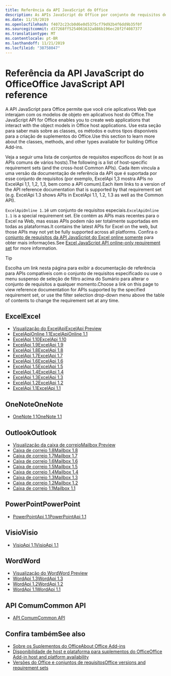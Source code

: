 ```yaml
---
title: Referência da API JavaScript do Office
description: As APIs JavaScript do Office por conjunto de requisitos de host
ms.date: 11/19/2019
ms.openlocfilehash: f4072c23cb0d6e0d5375cf79d92b4f6dd9b35f0f
ms.sourcegitcommit: d37268ff5254061632a886b196ec28f2f4087377
ms.translationtype: MT
ms.contentlocale: pt-BR
ms.lasthandoff: 11/21/2019
ms.locfileid: "38758047"
---
```

# <a name="office-javascript-api-reference"></a><span data-ttu-id="9a6e6-103">Referência da API JavaScript do Office</span><span class="sxs-lookup"><span data-stu-id="9a6e6-103">Office JavaScript API reference</span></span>

<span data-ttu-id="9a6e6-104">A API JavaScript para Office permite que você crie aplicativos Web que interajam com os modelos de objeto em aplicativos host do Office.</span><span class="sxs-lookup"><span data-stu-id="9a6e6-104">The JavaScript API for Office enables you to create web applications that interact with the object models in Office host applications.</span></span> <span data-ttu-id="9a6e6-105">Use esta seção para saber mais sobre as classes, os métodos e outros tipos disponíveis para a criação de suplementos do Office.</span><span class="sxs-lookup"><span data-stu-id="9a6e6-105">Use this section to learn more about the classes, methods, and other types available for building Office Add-ins.</span></span>

<span data-ttu-id="9a6e6-106">Veja a seguir uma lista de conjuntos de requisitos específicos do host (e as APIs comuns de vários hosts).</span><span class="sxs-lookup"><span data-stu-id="9a6e6-106">The following is a list of host-specific requirement sets (and the cross-host Common APIs).</span></span> <span data-ttu-id="9a6e6-107">Cada item vincula a uma versão da documentação de referência da API que é suportada por esse conjunto de requisitos (por exemplo, ExcelApi 1,3 mostra APIs no ExcelApi 1,1, 1,2, 1,3, bem como a API comum).</span><span class="sxs-lookup"><span data-stu-id="9a6e6-107">Each item links to a version of the API reference documentation that is supported by that requirement set (e.g. ExcelApi 1.3 shows APIs in ExcelApi 1.1, 1.2, 1.3 as well as the Common API).</span></span>

<span data-ttu-id="9a6e6-108">`ExcelApiOnline 1.1`é um conjunto de requisitos especiais.</span><span class="sxs-lookup"><span data-stu-id="9a6e6-108">`ExcelApiOnline 1.1` is a special requirement set.</span></span> <span data-ttu-id="9a6e6-109">Ele contém as APIs mais recentes para o Excel na Web, mas essas APIs podem não ser totalmente suportadas em todas as plataformas.</span><span class="sxs-lookup"><span data-stu-id="9a6e6-109">It contains the latest APIs for Excel on the web, but those APIs may not yet be fully supported across all platforms.</span></span> <span data-ttu-id="9a6e6-110">Confira o [conjunto de requisitos da API JavaScript do Excel online somente](/office/dev/add-ins/reference/requirement-sets/excel-api-online-requirement-set) para obter mais informações.</span><span class="sxs-lookup"><span data-stu-id="9a6e6-110">See [Excel JavaScript API online-only requirement set](/office/dev/add-ins/reference/requirement-sets/excel-api-online-requirement-set) for more information.</span></span>

> [!TIP]
> <span data-ttu-id="9a6e6-111">Escolha um link nesta página para exibir a documentação de referência para APIs compatíveis com o conjunto de requisitos especificado ou use o menu suspenso de seleção de filtro acima do Sumário para alterar o conjunto de requisitos a qualquer momento.</span><span class="sxs-lookup"><span data-stu-id="9a6e6-111">Choose a link on this page to view reference documentation for APIs supported by the specified requirement set, or use the filter selection drop-down menu above the table of contents to change the requirement set at any time.</span></span>

## <a name="excel"></a><span data-ttu-id="9a6e6-112">Excel</span><span class="sxs-lookup"><span data-stu-id="9a6e6-112">Excel</span></span>

- [<span data-ttu-id="9a6e6-113">Visualização do ExcelApi</span><span class="sxs-lookup"><span data-stu-id="9a6e6-113">ExcelApi Preview</span></span>](/javascript/api/excel?view=excel-js-preview)
- [<span data-ttu-id="9a6e6-114">ExcelApiOnline 1,1</span><span class="sxs-lookup"><span data-stu-id="9a6e6-114">ExcelApiOnline 1.1</span></span>](/javascript/api/excel?view=excel-js-online)
- [<span data-ttu-id="9a6e6-115">ExcelApi 1.10</span><span class="sxs-lookup"><span data-stu-id="9a6e6-115">ExcelApi 1.10</span></span>](/javascript/api/excel?view=excel-js-1.10)
- [<span data-ttu-id="9a6e6-116">ExcelApi 1.9</span><span class="sxs-lookup"><span data-stu-id="9a6e6-116">ExcelApi 1.9</span></span>](/javascript/api/excel?view=excel-js-1.9)
- [<span data-ttu-id="9a6e6-117">ExcelApi 1.8</span><span class="sxs-lookup"><span data-stu-id="9a6e6-117">ExcelApi 1.8</span></span>](/javascript/api/excel?view=excel-js-1.8)
- [<span data-ttu-id="9a6e6-118">ExcelApi 1.7</span><span class="sxs-lookup"><span data-stu-id="9a6e6-118">ExcelApi 1.7</span></span>](/javascript/api/excel?view=excel-js-1.7)
- [<span data-ttu-id="9a6e6-119">ExcelApi 1.6</span><span class="sxs-lookup"><span data-stu-id="9a6e6-119">ExcelApi 1.6</span></span>](/javascript/api/excel?view=excel-js-1.6)
- [<span data-ttu-id="9a6e6-120">ExcelApi 1.5</span><span class="sxs-lookup"><span data-stu-id="9a6e6-120">ExcelApi 1.5</span></span>](/javascript/api/excel?view=excel-js-1.5)
- [<span data-ttu-id="9a6e6-121">ExcelApi 1.4</span><span class="sxs-lookup"><span data-stu-id="9a6e6-121">ExcelApi 1.4</span></span>](/javascript/api/excel?view=excel-js-1.4)
- [<span data-ttu-id="9a6e6-122">ExcelApi 1.3</span><span class="sxs-lookup"><span data-stu-id="9a6e6-122">ExcelApi 1.3</span></span>](/javascript/api/excel?view=excel-js-1.3)
- [<span data-ttu-id="9a6e6-123">ExcelApi 1.2</span><span class="sxs-lookup"><span data-stu-id="9a6e6-123">ExcelApi 1.2</span></span>](/javascript/api/excel?view=excel-js-1.2)
- [<span data-ttu-id="9a6e6-124">ExcelApi 1.1</span><span class="sxs-lookup"><span data-stu-id="9a6e6-124">ExcelApi 1.1</span></span>](/javascript/api/excel?view=excel-js-1.1)

## <a name="onenote"></a><span data-ttu-id="9a6e6-125">OneNote</span><span class="sxs-lookup"><span data-stu-id="9a6e6-125">OneNote</span></span>

- [<span data-ttu-id="9a6e6-126">OneNote 1,1</span><span class="sxs-lookup"><span data-stu-id="9a6e6-126">OneNote 1.1</span></span>](/javascript/api/onenote?view=onenote-js-1.1)

## <a name="outlook"></a><span data-ttu-id="9a6e6-127">Outlook</span><span class="sxs-lookup"><span data-stu-id="9a6e6-127">Outlook</span></span>

- [<span data-ttu-id="9a6e6-128">Visualização da caixa de correio</span><span class="sxs-lookup"><span data-stu-id="9a6e6-128">Mailbox Preview</span></span>](/javascript/api/outlook?view=outlook-js-preview)
- [<span data-ttu-id="9a6e6-129">Caixa de correio 1.8</span><span class="sxs-lookup"><span data-stu-id="9a6e6-129">Mailbox 1.8</span></span>](/javascript/api/outlook?view=outlook-js-1.8)
- [<span data-ttu-id="9a6e6-130">Caixa de correio 1.7</span><span class="sxs-lookup"><span data-stu-id="9a6e6-130">Mailbox 1.7</span></span>](/javascript/api/outlook?view=outlook-js-1.7)
- [<span data-ttu-id="9a6e6-131">Caixa de correio 1.6</span><span class="sxs-lookup"><span data-stu-id="9a6e6-131">Mailbox 1.6</span></span>](/javascript/api/outlook?view=outlook-js-1.6)
- [<span data-ttu-id="9a6e6-132">Caixa de correio 1.5</span><span class="sxs-lookup"><span data-stu-id="9a6e6-132">Mailbox 1.5</span></span>](/javascript/api/outlook?view=outlook-js-1.5)
- [<span data-ttu-id="9a6e6-133"> Caixa de correio 1.4</span><span class="sxs-lookup"><span data-stu-id="9a6e6-133">Mailbox 1.4</span></span>](/javascript/api/outlook?view=outlook-js-1.4)
- [<span data-ttu-id="9a6e6-134"> Caixa de correio 1.3</span><span class="sxs-lookup"><span data-stu-id="9a6e6-134">Mailbox 1.3</span></span>](/javascript/api/outlook?view=outlook-js-1.3)
- [<span data-ttu-id="9a6e6-135">Caixa de correio 1.2</span><span class="sxs-lookup"><span data-stu-id="9a6e6-135">Mailbox 1.2</span></span>](/javascript/api/outlook?view=outlook-js-1.2)
- [<span data-ttu-id="9a6e6-136"> Caixa de correio 1.1</span><span class="sxs-lookup"><span data-stu-id="9a6e6-136">Mailbox 1.1</span></span>](/javascript/api/outlook?view=outlook-js-1.1)

## <a name="powerpoint"></a><span data-ttu-id="9a6e6-137">PowerPoint</span><span class="sxs-lookup"><span data-stu-id="9a6e6-137">PowerPoint</span></span>

- [<span data-ttu-id="9a6e6-138">PowerPointApi 1.1</span><span class="sxs-lookup"><span data-stu-id="9a6e6-138">PowerPointApi 1.1</span></span>](/javascript/api/powerpoint?view=powerpoint-js-1.1)

## <a name="visio"></a><span data-ttu-id="9a6e6-139">Visio</span><span class="sxs-lookup"><span data-stu-id="9a6e6-139">Visio</span></span>

- [<span data-ttu-id="9a6e6-140">VisioApi 1,1</span><span class="sxs-lookup"><span data-stu-id="9a6e6-140">VisioApi 1.1</span></span>](/javascript/api/visio?view=visio-js-1.1)

## <a name="word"></a><span data-ttu-id="9a6e6-141">Word</span><span class="sxs-lookup"><span data-stu-id="9a6e6-141">Word</span></span>

- [<span data-ttu-id="9a6e6-142">Visualização do Word</span><span class="sxs-lookup"><span data-stu-id="9a6e6-142">Word Preview</span></span>](/javascript/api/word?view=word-js-preview)
- [<span data-ttu-id="9a6e6-143">WordApi 1.3</span><span class="sxs-lookup"><span data-stu-id="9a6e6-143">WordApi 1.3</span></span>](/javascript/api/word?view=word-js-1.3)
- [<span data-ttu-id="9a6e6-144">WordApi 1.2</span><span class="sxs-lookup"><span data-stu-id="9a6e6-144">WordApi 1.2</span></span>](/javascript/api/word?view=word-js-1.2)
- [<span data-ttu-id="9a6e6-145">WordApi 1.1</span><span class="sxs-lookup"><span data-stu-id="9a6e6-145">WordApi 1.1</span></span>](/javascript/api/word?view=word-js-1.1)

## <a name="common-api"></a><span data-ttu-id="9a6e6-146">API Comum</span><span class="sxs-lookup"><span data-stu-id="9a6e6-146">Common API</span></span>

- [<span data-ttu-id="9a6e6-147">API Comum</span><span class="sxs-lookup"><span data-stu-id="9a6e6-147">Common API</span></span>](/javascript/api/office?view=common-js)

## <a name="see-also"></a><span data-ttu-id="9a6e6-148">Confira também</span><span class="sxs-lookup"><span data-stu-id="9a6e6-148">See also</span></span>

- [<span data-ttu-id="9a6e6-149">Sobre os Suplementos do Office</span><span class="sxs-lookup"><span data-stu-id="9a6e6-149">About Office Add-ins</span></span>](/office/dev/add-ins/overview)
- [<span data-ttu-id="9a6e6-150">Disponibilidade de host e plataforma para suplementos do Office</span><span class="sxs-lookup"><span data-stu-id="9a6e6-150">Office Add-in host and platform availability</span></span>](/office/dev/add-ins/overview/office-add-in-availability)
- [<span data-ttu-id="9a6e6-151">Versões do Office e conjuntos de requisitos</span><span class="sxs-lookup"><span data-stu-id="9a6e6-151">Office versions and requirement sets</span></span>](/office/dev/add-ins/develop/office-versions-and-requirement-sets)
